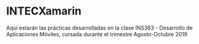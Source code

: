 ﻿# INTECXamarin
Aquí estarán las prácticas desarrolladas en la clase INS363 - Desarrollo de Aplicaciones Móviles, cursada durante el trimestre Agosto-Octubre 2019 



